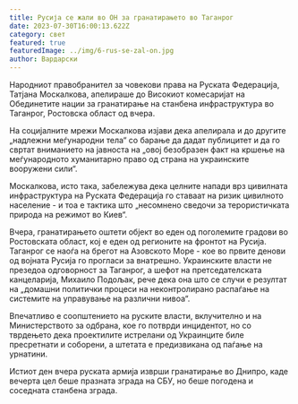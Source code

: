 ```yaml
---
title: Русија се жали во ОН за гранатирањето во Таганрог
date: 2023-07-30T16:00:13.622Z
category: свет
featured: true
featuredImage: ../img/6-rus-se-zal-on.jpg
author: Вардарски
---
```

Народниот правобранител за човекови права на Руската Федерација, Татјана Москалкова, апелираше до Високиот комесаријат на Обединетите нации за гранатирање на станбена инфраструктура во Таганрог, Ростовска област од вчера.

На социјалните мрежи Москалкова изјави дека апелирала и до другите „надлежни меѓународни тела“ со барање да дадат публицитет и да го свртат вниманието на јавноста на „овој безобразен факт на кршење на меѓународното хуманитарно право од страна на украинските вооружени сили“.

Москалкова, исто така, забележува дека целните напади врз цивилната инфраструктура на Руската Федерација го ставаат на ризик цивилното население - и тоа е тактика што „несомнено сведочи за терористичката природа на режимот во Киев“.

Вчера, гранатирањето оштети објект во еден од поголемите градови во Ростовската област, кој е еден од регионите на фронтот на Русија. Таганрог се наоѓа на брегот на Азовското Море - кое во првите денови од војната Русија го прогласи за внатрешно. Украинските власти не презедоа одговорност за Таганрог, а шефот на претседателската канцеларија, Михаило Подољак, рече дека она што се случи е резултат на „домашни политички процеси на неконтролирано распаѓање на системите на управување на различни нивоа“.

Впечатливо е соопштението на руските власти, вклучително и на Министерството за одбрана, кое го потврди инцидентот, но со тврдењето дека проектилите истрелани од Украинците биле пресретнати и соборени, а штетата е предизвикана од паѓање на урнатини.

Истиот ден вчера руската армија изврши гранатирање во Днипро, каде вечерта цел беше празната зграда на СБУ, но беше погодена и соседната станбена зграда.